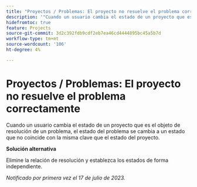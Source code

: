 ```yaml
---
title: "Proyectos / Problemas: El proyecto no resuelve el problema correctamente"
description: '"Cuando un usuario cambia el estado de un proyecto que es el objeto de resolución de un problema, el estado del problema se cambia a un estado que no coincide con la misma clave que el estado del proyecto".'
hidefromtoc: true
feature: Projects
source-git-commit: 3d2c392fdb9cdf2eb7ea46cd4444895bc45a5b7d
workflow-type: tm+mt
source-wordcount: '106'
ht-degree: 4%

---
```



# Proyectos / Problemas: El proyecto no resuelve el problema correctamente

Cuando un usuario cambia el estado de un proyecto que es el objeto de resolución de un problema, el estado del problema se cambia a un estado que no coincide con la misma clave que el estado del proyecto.

**Solución alternativa**

Elimine la relación de resolución y establezca los estados de forma independiente.

_Notificado por primera vez el 17 de julio de 2023._
